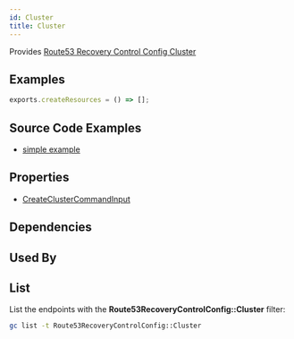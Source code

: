 ```yaml
---
id: Cluster
title: Cluster
---
```


Provides [Route53 Recovery Control Config Cluster](https://us-west-2.console.aws.amazon.com/route53recovery/home#/dashboard)

## Examples

```js
exports.createResources = () => [];
```

## Source Code Examples

- [simple example](https://github.com/grucloud/grucloud/blob/main/examples/aws/Route53RecoveryControlConfig/route53-recovery-control-config)

## Properties

- [CreateClusterCommandInput](https://docs.aws.amazon.com/AWSJavaScriptSDK/v3/latest/clients/client-route53-recovery-control-config/interfaces/createclustercommandinput.html)

## Dependencies

## Used By

## List

List the endpoints with the **Route53RecoveryControlConfig::Cluster** filter:

```sh
gc list -t Route53RecoveryControlConfig::Cluster
```

```txt

```

